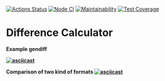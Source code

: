 [![Actions Status](https://github.com/Elanieli/frontend-project-46/workflows/hexlet-check/badge.svg)](https://github.com/Elanieli/frontend-project-46/actions)
[![Node CI](https://github.com/Elanieli/frontend-project-46/actions/workflows/jest-test.yml/badge.svg)](https://github.com/Elanieli/frontend-project-46/actions/workflows/jest-test.yml)
[![Maintainability](https://api.codeclimate.com/v1/badges/268cb9a2d8c48bcfa805/maintainability)](https://codeclimate.com/github/Elanieli/frontend-project-46/maintainability)
[![Test Coverage](https://api.codeclimate.com/v1/badges/268cb9a2d8c48bcfa805/test_coverage)](https://codeclimate.com/github/Elanieli/frontend-project-46/test_coverage)


# Difference Calculator

<b>Example gendiff<b>

[![asciicast](https://asciinema.org/a/9qxC9RmXndGVukKelJEaW5mRz.svg)](https://asciinema.org/a/9qxC9RmXndGVukKelJEaW5mRz)

<b>Comparison of two kind of formats<b>
[![asciicast](https://asciinema.org/a/djoPeMmxgZosxDFXCVeMNROaY.svg)](https://asciinema.org/a/djoPeMmxgZosxDFXCVeMNROaY)